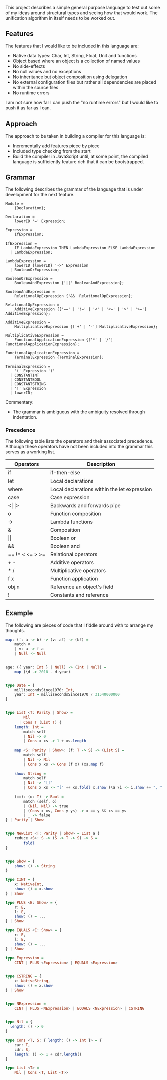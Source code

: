 This project describes a simple general purpose language to test out some of my ideas around structural types and seeing
how that would work.  The unification algorithm in itself needs to be worked out.
  

## Features

The features that I would like to be included in this language are:

- Native data types: Char, Int, String, Float, Unit and functions
- Object based where an object is a collection of named values
- No side-effects
- No null values and no exceptions
- No inheritance but object composition using delegation
- No external configuration files but rather all dependencies are placed within the source files
- No runtime errors

I am not sure how far I can push the "no runtime errors" but I would like to push it as far as I can.


## Approach

The approach to be taken in building a compiler for this language is:

- Incrementally add features piece by piece
- Included type checking from the start
- Build the compiler in JavaScript until, at some point, the compiled language is sufficiently feature rich that it can 
  be bootstrapped.


## Grammar

The following describes the grammar of the language that is under development for the next feature.

```text
Module = 
    {Declaration};
      
Declaration =
    lowerID '=' Expression;

Expression =
    IfExpression;
    
IfExpression =
    IF LambdaExpression THEN LambdaExpression ELSE LambdaExpression
  | LambdaExpression;
  
LambdaExpression =
    lowerID {lowerID} '->' Expression
  | BooleanOrExpression;
  
BooleanOrExpression =
    BooleanAndExpression {'||' BooleanAndExpression}; 
    
BooleanAndExpression =
    RelationalOpExpression {'&&' RelationalOpExpression}; 
    
RelationalOpExpression =
    AdditiveExpression {['==' | '!=' | '<' | '<=' | '>' | '>='] AdditiveExpression}; 

AdditiveExpression =
    MultiplicativeExpression {['+' | '-'] MultiplicativeExpression};

MultiplicativeExpression =
    FunctionalApplicationExpression {['*' | '/'] FunctionalApplicationExpression};
    
FunctionalApplicationExpression =
    TerminalExpression {TerminalExpression};
    
TerminalExpression =
    '(' Expression ')'
  | CONSTANTINT
  | CONSTANTBOOL
  | CONSTANTSTRING
  | '!' Expression
  | lowerID;
```

Commentary:

* The grammar is ambiguous with the ambiguity resolved through indentation.


### Precedence

The following table lists the operators and their associated precedence.  Although these operators have not been 
included into the grammar this serves as a working list.

| Operators | Description |
|-----------|-------------|
| if        | if-then-else |
| let       | Local declarations |
| where     | Local declarations within the let expression |
| case      | Case expression |
| <\| \|> | Backwards and forwards pipe |
| o | Function composition |
| -> | Lambda functions |
| & | Composition |
| \|\| | Boolean or |
| && | Boolean and |
| == != < <= > >= | Relational operators |
| + - | Additive operators |
| * / | Multiplicative operators |
| f x | Function application |
| obj.n | Reference an object's field |
| ! | Constants and reference |


## Example

The following are pieces of code that I fiddle around with to arrange my thoughts.

```haskell
map: (f: a -> b) -> (v: a?) -> (b?) =
    match v 
    | v: a -> f a
    | Null -> Null
        

age: ({ year: Int } | Null) -> (Int | Null) =
    map (\d -> 2018 - d.year) 


type Date = {
    millisecondsSince1970: Int,   
    year: Int = millisecondsSince1970 / 31540000000
}


type List <T: Parity | Show> =
        Nil 
      | Cons T (List T) {
    length: Int =
        match self 
        | Nil -> 0
        | Cons x xs -> 1 + xs.length
            
    map <S: Parity | Show>: (f: T -> S) -> (List S) =
        match self
        | Nil -> Nil
        | Cons x xs -> Cons (f x) (xs.map f)
          
    show: String =
        match self
        | Nil -> "[]"
        | Cons x xs -> "[" ++ xs.foldl x.show (\a \i -> i.show ++ ", " ++ a) ++ "]"
                    
    (==): (o: T) -> Bool =
        match (self, o)
        | (Nil, Nil) -> true
        | (Cons x xs, Cons y ys) -> x == y && xs == ys
        | _ -> false     
} | Parity | Show


type NewList <T: Parity | Show> = List a {
    reduce <S>: S -> (S -> T -> S) -> S = 
        foldl
}


type Show = {
    show: () -> String
}

type CINT = {
    x: NativeInt,
    show: () = x.show
} | Show

type PLUS <E: Show> = {
    r: E,
    l: E,
    show: () = ...
} | Show

type EQUALS <E: Show> = {
    r: E,
    l: E,
    show: () = ...
} | Show

type Expression = 
    CINT | PLUS <Expression> | EQUALS <Expression>


type CSTRING = {
    x: NativeString,
    show: () = x.show
} | Show


type NExpression =
    CINT | PLUS <NExpression> | EQUALS <NExpression> | CSTRING
    

type Nil = {
  length: () -> 0
}

type Cons <T, S: { length: () -> Int }> = {
    car: T,
    cdr: S,
    length: () -> 1 + cdr.length()
}

type List <T> =
    Nil | Cons <T, List <T>> 
```

